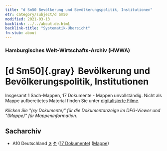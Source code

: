 ```yaml
---
title: "d Sm50 Bevölkerung und Bevölkerungspolitik, Institutionen"
etr: category/subject/d Sm50
modified: 2021-03-13
backlink: ../../about.de.html
backlink-title: "Systematik-Übersicht"
fn-stub: about
---
```


### Hamburgisches Welt-Wirtschafts-Archiv (HWWA)
# [d Sm50]{.gray}&#8201; Bevölkerung und Bevölkerungspolitik, Institutionen&#160; 




Insgesamt 1 Sach-Mappen, 17 Dokumente - Mappen unvollständig.
Nicht als Mappe aufbereitetes Material finden Sie unter [digitalisierte Filme](/film/h1_sh).

_Klicken Sie "(xy Dokumente)" für die Dokumentanzeige im DFG-Viewer und "(Mappe)" für Mappeninformation._

## Sacharchiv



- A10 Deutschland [**&nearr;**](../../../geo/i/126128/about.de.html "Deutschland (alle Mappen)") [**&uarr;**](../../../geo/about.de.html#A10 "Ländersystematik") (<a href="https://pm20.zbw.eu/dfgview/sh/126128,185140" title="über: Deutschland : Bevölkerung und Bevölkerungspolitik, Institutionen" target="_blank">17 Dokumente</a>) ([Mappe](http://purl.org/pressemappe20/folder/sh/126128,185140))


